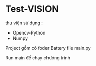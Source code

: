 # Test-VISION
thư viện sử dụng :
- Opencv-Python 
- Numpy


Project gồm có
foder Battery
file main.py

Run main để chạy chương trình 
